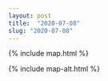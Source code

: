 ```yaml
---
layout: post
title:  "2020-07-08"
slug: "2020-07-08"
---
```

{% include map.html %}

{% include map-alt.html %}
